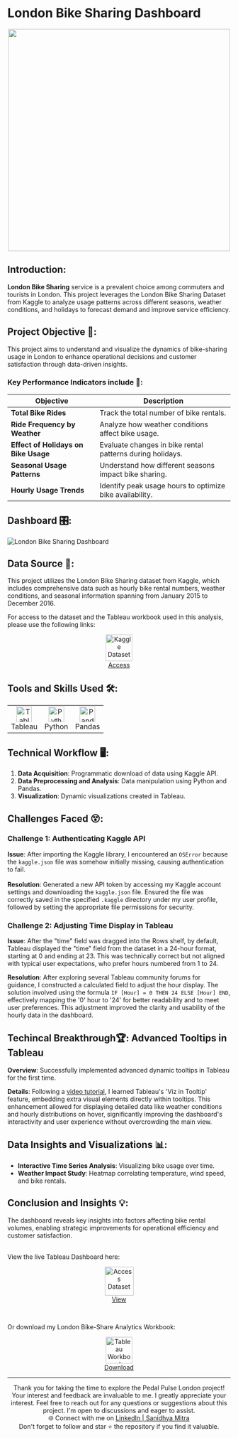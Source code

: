 # London Bike Sharing Dashboard

<div align="center">
    <img src="https://www.verdict.co.uk/wp-content/uploads/2018/05/santander_bikes.jpg" width="500px">
</div>

## Introduction:
**London Bike Sharing** service is a prevalent choice among commuters and tourists in London. This project leverages the London Bike Sharing Dataset from Kaggle to analyze usage patterns across different seasons, weather conditions, and holidays to forecast demand and improve service efficiency.

## Project Objective 🎯:
This project aims to understand and visualize the dynamics of bike-sharing usage in London to enhance operational decisions and customer satisfaction through data-driven insights.

### Key Performance Indicators include 🔑:
| Objective                            | Description                                                    |
|--------------------------------------|----------------------------------------------------------------|
| **Total Bike Rides**                 | Track the total number of bike rentals.                        |
| **Ride Frequency by Weather**        | Analyze how weather conditions affect bike usage.              |
| **Effect of Holidays on Bike Usage** | Evaluate changes in bike rental patterns during holidays.      |
| **Seasonal Usage Patterns**          | Understand how different seasons impact bike sharing.          |
| **Hourly Usage Trends**              | Identify peak usage hours to optimize bike availability.       |

## Dashboard 🎛:

![London Bike Sharing Dashboard](https://github.com/sanidhya-mitra/Pedal-Pulse-London/blob/main/Pedal%20Pulse%20London%20Dashboard.gif)

## Data Source 📁:

This project utilizes the London Bike Sharing dataset from Kaggle, which includes comprehensive data such as hourly bike rental numbers, weather conditions, and seasonal information spanning from January 2015 to December 2016. 

For access to the dataset and the Tableau workbook used in this analysis, please use the following links:

<p align="center">
    <a href="https://www.kaggle.com/datasets/hmavrodiev/london-bike-sharing-dataset?resource=download">
        <img src="https://www.svgrepo.com/show/349422/kaggle.svg" width="60px" alt="Kaggle Dataset"><br>
        Access
    </a>
</p>

## Tools and Skills Used 🛠️:

<div align="center">
    <table>
        <tr>
            <td align="center"><img alt="Tableau" width="35px" src="https://cdn.worldvectorlogo.com/logos/tableau-software.svg"/><br>Tableau</td>
            <td align="center"><img alt="Python" width="35px" src="https://cdn.jsdelivr.net/gh/devicons/devicon/icons/python/python-original.svg"/><br>Python</td>
            <td align="center"><img alt="Pandas" width="35px" src="https://cdn.jsdelivr.net/gh/devicons/devicon/icons/pandas/pandas-original-wordmark.svg"/><br>Pandas</td>
        </tr>
    </table>
</div>

## Technical Workflow 🖥️:

1. **Data Acquisition**: Programmatic download of data using Kaggle API.
2. **Data Preprocessing and Analysis**: Data manipulation using Python and Pandas.
3. **Visualization**: Dynamic visualizations created in Tableau.

## Challenges Faced 😵:

### Challenge 1: Authenticating Kaggle API
**Issue**: After importing the Kaggle library, I encountered an `OSError` because the `kaggle.json` file was somehow initially missing, causing authentication to fail.<br><br>
**Resolution**: Generated a new API token by accessing my Kaggle account settings and downloading the `kaggle.json` file. Ensured the file was correctly saved in the specified `.kaggle` directory under my user profile, followed by setting the appropriate file permissions for security.

### Challenge 2: Adjusting Time Display in Tableau
**Issue**: After the "time" field was dragged into the Rows shelf, by default, Tableau displayed the "time" field from the dataset in a 24-hour format, starting at 0 and ending at 23. This was technically correct but not aligned with typical user expectations, who prefer hours numbered from 1 to 24.

**Resolution**: After exploring several Tableau community forums for guidance, I constructed a calculated field to adjust the hour display. The solution involved using the formula `IF [Hour] = 0 THEN 24 ELSE [Hour] END`, effectively mapping the '0' hour to '24' for better readability and to meet user preferences. This adjustment improved the clarity and usability of the hourly data in the dashboard.

## Techincal Breakthrough🏆: Advanced Tooltips in Tableau
**Overview**: Successfully implemented advanced dynamic tooltips in Tableau for the first time.

**Details**: Following a [video tutorial](https://www.youtube.com/watch?v=P1V3SPiiPM8), I learned Tableau's 'Viz in Tooltip' feature, embedding extra visual elements directly within tooltips. This enhancement allowed for displaying detailed data like weather conditions and hourly distributions on hover, significantly improving the dashboard's interactivity and user experience without overcrowding the main view.


## Data Insights and Visualizations 📊:

- **Interactive Time Series Analysis**: Visualizing bike usage over time.
- **Weather Impact Study**: Heatmap correlating temperature, wind speed, and bike rentals.

## Conclusion and Insights 💡:

The dashboard reveals key insights into factors affecting bike rental volumes, enabling strategic improvements for operational efficiency and customer satisfaction.<br><br>

View the live Tableau Dashboard here:

<p align="center">
    <a href="https://public.tableau.com/app/profile/sanidhya.mitra4662/viz/LondonBikeRideAnalytics/Dashboard1">
        <img src="https://www.svgrepo.com/show/324142/dashboard-graph-analytics-report.svg" width="65px" alt="Access Dataset"><br>
        View
    </a>
</p> <br>

Or download my London Bike-Share Analytics Workbook:
<p align="center">
    <a href="https://github.com/sanidhya-mitra/Pedal-Pulse-London/blob/main/London%20Bike%20Ride%20Analytics.twbx">
        <img src="https://analyticscanvas.com/wp-content/uploads/2016/02/twbx.png" width="60px" alt="Tableau Workbook"><br>
        Download
    </a>
</p>

---

<div align="center">
Thank you for taking the time to explore the Pedal Pulse London project! Your interest and feedback are invaluable to me. I greatly appreciate your interest.
Feel free to reach out for any questions or suggestions about this project. I'm open to discussions and eager to assist. <br>
    🌐 Connect with me on <a href="https://www.linkedin.com/in/sanidhya-mitra">LinkedIn | Sanidhya Mitra</a> <br>
Don't forget to follow and star ⭐ the repository if you find it valuable.
</div>

